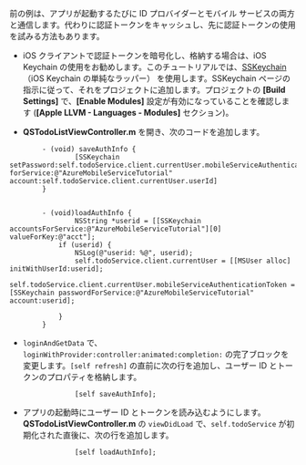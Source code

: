 
前の例は、アプリが起動するたびに ID プロバイダーとモバイル サービスの両方と通信します。代わりに認証トークンをキャッシュし、先に認証トークンの使用を試みる方法もあります。

* iOS クライアントで認証トークンを暗号化し、格納する場合は、iOS Keychain の使用をお勧めします。このチュートリアルでは、[SSKeychain](https://github.com/soffes/sskeychain) （iOS Keychain の単純なラッパー） を使用します。SSKeychain ページの指示に従って、それをプロジェクトに追加します。プロジェクトの **[Build Settings]** で、**[Enable Modules]** 設定が有効になっていることを確認します (**[Apple LLVM - Languages - Modules]** セクション)。

* **QSTodoListViewController.m** を開き、次のコードを追加します。

```
		- (void) saveAuthInfo {
				[SSKeychain setPassword:self.todoService.client.currentUser.mobileServiceAuthenticationToken forService:@"AzureMobileServiceTutorial" account:self.todoService.client.currentUser.userId]
		}


		- (void)loadAuthInfo {
				NSString *userid = [[SSKeychain accountsForService:@"AzureMobileServiceTutorial"][0] valueForKey:@"acct"];
		    if (userid) {
		        NSLog(@"userid: %@", userid);
		        self.todoService.client.currentUser = [[MSUser alloc] initWithUserId:userid];
		         self.todoService.client.currentUser.mobileServiceAuthenticationToken = [SSKeychain passwordForService:@"AzureMobileServiceTutorial" account:userid];

		    }
		}
```

* `loginAndGetData` で、`loginWithProvider:controller:animated:completion:` の完了ブロックを変更します。`[self refresh]` の直前に次の行を追加し、ユーザー ID とトークンのプロパティを格納します。

```
				[self saveAuthInfo];
```

* アプリの起動時にユーザー ID とトークンを読み込むようにします。**QSTodoListViewController.m** の `viewDidLoad` で、`self.todoService` が初期化された直後に、次の行を追加します。

```
				[self loadAuthInfo];
```

<!---HONumber=July15_HO3-->